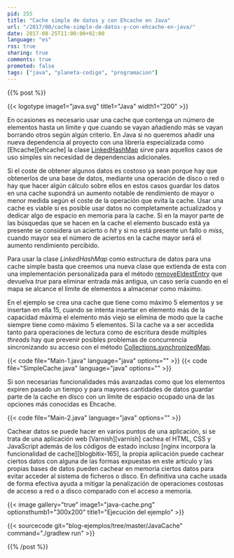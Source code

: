 ```yaml
---
pid: 255
title: "Cache simple de datos y con Ehcache en Java"
url: "/2017/08/cache-simple-de-datos-y-con-ehcache-en-java/"
date: 2017-08-25T11:00:00+02:00
language: "es"
rss: true
sharing: true
comments: true
promoted: false
tags: ["java", "planeta-codigo", "programacion"]
---
```


{{% post %}}

{{< logotype image1="java.svg" title1="Java" width1="200" >}}

En ocasiones es necesario usar una cache que contenga un número de elementos hasta un límite y que cuando se vayan añadiendo más se vayan borrando otros según algún criterio. En Java si no queremos añadir una nueva dependencia al proyecto con una librería especializada como [Ehcache][ehcache] la clase [LinkedHashMap](https://docs.oracle.com/javase/8/docs/api/java/util/LinkedHashMap.html) sirve para aquellos casos de uso simples sin necesidad de dependencias adicionales.

Si el coste de obtener algunos datos es costoso ya sean porque hay que obtenerlos de una base de datos, mediante una operación de disco o red o hay que hacer algún cálculo sobre ellos en estos casos guardar los datos en una cache supondrá un aumento notable de rendimiento de mayor o menor medida según el coste de la operación que evita la cache. Usar una cache es viable si es posible usar datos no completamente actualizados y dedicar algo de espacio en memoria para la cache. Si en la mayor parte de las búsquedas que se hacen en la cache el elemento buscado está ya presente se considera un acierto o _hit_ y si no está presente un fallo o _miss_, cuando mayor sea el número de aciertos en la cache mayor será el aumento rendimiento percibido.

Para usar la clase _LinkedHashMap_ como estructura de datos para una cache simple basta que creemos una nueva clase que extienda de esta con una implementación personalizada para el método [removeEldestEntry](https://docs.oracle.com/javase/8/docs/api/java/util/LinkedHashMap.html#removeEldestEntry-java.util.Map.Entry-) que devuelva _true_ para eliminar entrada más antigua, un caso sería cuando en el mapa se alcance el límite de elementos a almacenar como máximo.

En el ejemplo se crea una cache que tiene como máximo 5 elementos y se insertan en ella 15, cuando se intenta insertar en elemento más de la capacidad máxima el elemento más viejo se elimina de modo que la cache siempre tiene como máximo 5 elementos. Si la cache va a ser accedida tanto para operaciones de lectura como de escritura desde múltiples _threads_ hay que prevenir posibles problemas de concurrencia sincronizando su acceso con el método [Collections.synchronizedMap](https://docs.oracle.com/javase/8/docs/api/java/util/Collections.html#synchronizedMap-java.util.Map-).

{{< code file="Main-1.java" language="java" options="" >}}
{{< code file="SimpleCache.java" language="java" options="" >}}

Si son necesarias funcionalidades más avanzadas como que los elementos expiren pasado un tiempo y para mayores cantidades de datos guardar parte de la cache en disco con un límite de espacio ocupado una de las opciones más conocidas es Ehcache.

{{< code file="Main-2.java" language="java" options="" >}}

Cachear datos se puede hacer en varios puntos de una aplicación, si se trata de una aplicación web [Varnish][varnish] cachea el HTML, CSS y JavaScript además de los códigos de estado incluso [nginx incorpora la funcionalidad de cache][blogbitix-165], la propia aplicación puede cachear ciertos datos con alguna de las formas expuestas en este artículo y las propias bases de datos pueden cachear en memoria ciertos datos para evitar acceder al sistema de ficheros o disco. En definitiva una cache usada de forma efectiva ayuda a mitigar la penalización de operaciones costosas de acceso a red o a disco comparado con el acceso a memoria.

{{< image
    gallery="true"
    image1="java-cache.png" optionsthumb1="300x200" title1="Ejecución del ejemplo" >}}

{{< sourcecode git="blog-ejemplos/tree/master/JavaCache" command="./gradlew run" >}}

{{% /post %}}
